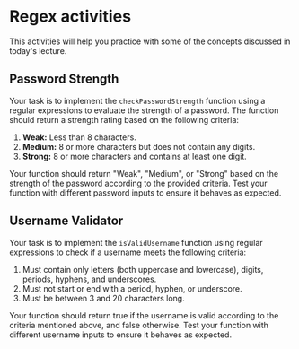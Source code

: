 # Regex activities

This activities will help you practice with some of the concepts discussed in today's lecture.

## Password Strength

Your task is to implement the `checkPasswordStrength` function using a regular expressions to evaluate the strength of a password. The function should return a strength rating based on the following criteria:

1. **Weak:** Less than 8 characters.
2. **Medium:** 8 or more characters but does not contain any digits.
3. **Strong:** 8 or more characters and contains at least one digit.

Your function should return "Weak", "Medium", or "Strong" based on the strength of the password according to the provided criteria. Test your function with different password inputs to ensure it behaves as expected.

## Username Validator

Your task is to implement the `isValidUsername` function using regular expressions to check if a username meets the following criteria:

1. Must contain only letters (both uppercase and lowercase), digits, periods, hyphens, and underscores.
2. Must not start or end with a period, hyphen, or underscore.
3. Must be between 3 and 20 characters long.

Your function should return true if the username is valid according to the criteria mentioned above, and false otherwise. Test your function with different username inputs to ensure it behaves as expected.
